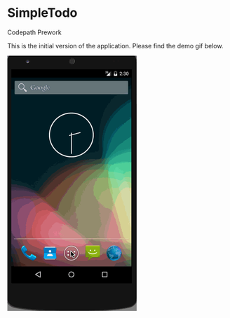 # SimpleTodo
Codepath Prework

This is the initial version of the application. Please find the demo gif below.

![Alt text](demo.gif?raw=true "Demo")

